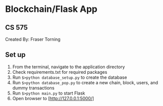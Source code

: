 # Blockchain/Flask App
## CS 575

Created By: Fraser Torning

## Set up

1. From the terminal, navigate to the application directory
2. Check requirements.txt for required packages
3. Run `$>python database_setup.py` to create the database
4. Run `$>python database_pop.py` to create a new chain, block, users, and dummy transactions
5. Run `$>python main.py` to start Flask
6. Open browser to [http://127.0.0.1:5000/]



